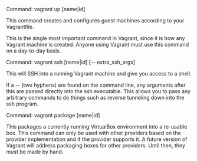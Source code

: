 Command: vagrant up [name|id]

This command creates and configures guest machines according to your Vagrantfile.

This is the single most important command in Vagrant, since it is how any Vagrant machine is created. Anyone using Vagrant must use this command on a day-to-day basis.


Command: vagrant ssh [name|id] [-- extra_ssh_args]

This will SSH into a running Vagrant machine and give you access to a shell.

If a -- (two hyphens) are found on the command line, any arguments after this are passed directly into the ssh executable. This allows you to pass any arbitrary commands to do things such as reverse tunneling down into the ssh program.


Command: vagrant package [name|id]

This packages a currently running VirtualBox environment into a re-usable box. This command can only be used with other providers based on the provider implementation and if the provider supports it. A future version of Vagrant will address packaging boxes for other providers. Until then, they must be made by hand.

